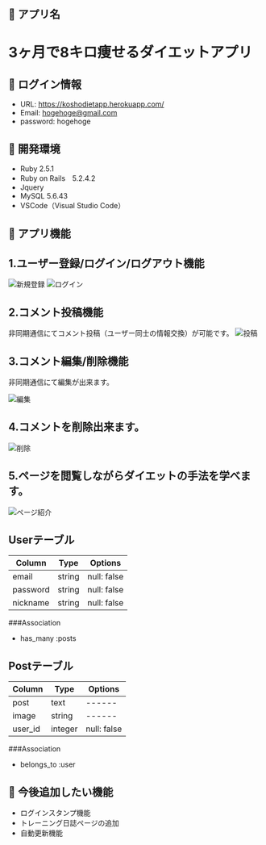 ## 📗 アプリ名
3ヶ月で8キロ痩せるダイエットアプリ
====

## 📗 ログイン情報
- URL: https://koshodietapp.herokuapp.com/
- Email: hogehoge@gmail.com
- password: hogehoge

## 📗 開発環境
- Ruby 2.5.1
- Ruby on Rails　5.2.4.2
- Jquery 
- MySQL 5.6.43
- VSCode（Visual Studio Code）

## 📗 アプリ機能
## 1.ユーザー登録/ログイン/ログアウト機能
![新規登録](https://i.imgur.com/GO3sAon.png "singin")
![ログイン](https://i.imgur.com/5Cvy5Hu.png "login")

## 2.コメント投稿機能
非同期通信にてコメント投稿（ユーザー同士の情報交換）が可能です。
![投稿](https://user-images.githubusercontent.com/58423182/79852725-019ba500-8402-11ea-885c-f65a7511d5e3.gif)

## 3.コメント編集/削除機能
非同期通信にて編集が出来ます。

![編集](https://user-images.githubusercontent.com/58423182/79852778-1710cf00-8402-11ea-9be6-5b0b688947c7.gif)

## 4.コメントを削除出来ます。
![削除](https://user-images.githubusercontent.com/58423182/79852822-26901800-8402-11ea-8640-f10703ef56c3.gif)

## 5.ページを閲覧しながらダイエットの手法を学べます。

![ページ紹介](https://user-images.githubusercontent.com/58423182/79851182-ed56a880-83ff-11ea-85fe-81e72e77de81.gif)

## Userテーブル

|Column|Type|Options|
|------|----|-------|
|email|string|null: false|
|password|string|null: false|
|nickname|string|null: false|

###Association
- has_many :posts

## Postテーブル

|Column|Type|Options|
|------|----|-------|
|post|text|------|
|image|string|------|
|user_id|integer|null: false|

###Association
- belongs_to :user

## 📗 今後追加したい機能
- ログインスタンプ機能
- トレーニング日誌ページの追加
- 自動更新機能